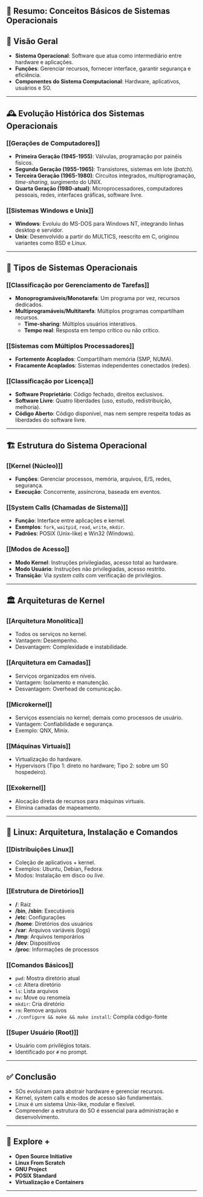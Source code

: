 ## 📘 Resumo: Conceitos Básicos de Sistemas Operacionais

## 📌 Visão Geral
- **Sistema Operacional**: Software que atua como intermediário entre hardware e aplicações.
- **Funções**: Gerenciar recursos, fornecer interface, garantir segurança e eficiência.
- **Componentes do Sistema Computacional**: Hardware, aplicativos, usuários e SO.

---

## 🕰️ Evolução Histórica dos Sistemas Operacionais

### [[Gerações de Computadores]]
- **Primeira Geração (1945-1955)**: Válvulas, programação por painéis físicos.
- **Segunda Geração (1955-1965)**: Transistores, sistemas em lote (*batch*).
- **Terceira Geração (1965-1980)**: Circuitos integrados, multiprogramação, *time-sharing*, surgimento do UNIX.
- **Quarta Geração (1980-atual)**: Microprocessadores, computadores pessoais, redes, interfaces gráficas, software livre.

### [[Sistemas Windows e Unix]]
- **Windows**: Evoluiu do MS-DOS para Windows NT, integrando linhas desktop e servidor.
- **Unix**: Desenvolvido a partir do MULTICS, reescrito em C, originou variantes como BSD e Linux.

---

## 🧩 Tipos de Sistemas Operacionais

### [[Classificação por Gerenciamento de Tarefas]]
- **Monoprogramáveis/Monotarefa**: Um programa por vez, recursos dedicados.
- **Multiprogramáveis/Multitarefa**: Múltiplos programas compartilham recursos.
  - **Time-sharing**: Múltiplos usuários interativos.
  - **Tempo real**: Resposta em tempo crítico ou não crítico.

### [[Sistemas com Múltiplos Processadores]]
- **Fortemente Acoplados**: Compartilham memória (SMP, NUMA).
- **Fracamente Acoplados**: Sistemas independentes conectados (redes).

### [[Classificação por Licença]]
- **Software Proprietário**: Código fechado, direitos exclusivos.
- **Software Livre**: Quatro liberdades (uso, estudo, redistribuição, melhoria).
- **Código Aberto**: Código disponível, mas nem sempre respeita todas as liberdades do software livre.

---

## 🏗️ Estrutura do Sistema Operacional

### [[Kernel (Núcleo)]]
- **Funções**: Gerenciar processos, memória, arquivos, E/S, redes, segurança.
- **Execução**: Concorrente, assíncrona, baseada em eventos.

### [[System Calls (Chamadas de Sistema)]]
- **Função**: Interface entre aplicações e kernel.
- **Exemplos**: `fork`, `waitpid`, `read`, `write`, `mkdir`.
- **Padrões**: POSIX (Unix-like) e Win32 (Windows).

### [[Modos de Acesso]]
- **Modo Kernel**: Instruções privilegiadas, acesso total ao hardware.
- **Modo Usuário**: Instruções não privilegiadas, acesso restrito.
- **Transição**: Via *system calls* com verificação de privilégios.

---

## 🏛️ Arquiteturas de Kernel

### [[Arquitetura Monolítica]]
- Todos os serviços no kernel.
- Vantagem: Desempenho.
- Desvantagem: Complexidade e instabilidade.

### [[Arquitetura em Camadas]]
- Serviços organizados em níveis.
- Vantagem: Isolamento e manutenção.
- Desvantagem: Overhead de comunicação.

### [[Microkernel]]
- Serviços essenciais no kernel; demais como processos de usuário.
- Vantagem: Confiabilidade e segurança.
- Exemplo: QNX, Minix.

### [[Máquinas Virtuais]]
- Virtualização do hardware.
- Hypervisors (Tipo 1: direto no hardware; Tipo 2: sobre um SO hospedeiro).

### [[Exokernel]]
- Alocação direta de recursos para máquinas virtuais.
- Elimina camadas de mapeamento.

---

## 🐧 Linux: Arquitetura, Instalação e Comandos

### [[Distribuições Linux]]
- Coleção de aplicativos + kernel.
- Exemplos: Ubuntu, Debian, Fedora.
- Modos: Instalação em disco ou *live*.

### [[Estrutura de Diretórios]]
- **/**: Raiz
- **/bin**, **/sbin**: Executáveis
- **/etc**: Configurações
- **/home**: Diretórios dos usuários
- **/var**: Arquivos variáveis (logs)
- **/tmp**: Arquivos temporários
- **/dev**: Dispositivos
- **/proc**: Informações de processos

### [[Comandos Básicos]]
- `pwd`: Mostra diretório atual
- `cd`: Altera diretório
- `ls`: Lista arquivos
- `mv`: Move ou renomeia
- `mkdir`: Cria diretório
- `rm`: Remove arquivos
- `./configure && make && make install`: Compila código-fonte

### [[Super Usuário (Root)]]
- Usuário com privilégios totais.
- Identificado por `#` no prompt.

---

## ✅ Conclusão
- SOs evoluíram para abstrair hardware e gerenciar recursos.
- Kernel, system calls e modos de acesso são fundamentais.
- Linux é um sistema Unix-like, modular e flexível.
- Compreender a estrutura do SO é essencial para administração e desenvolvimento.

---

## 🔗 Explore +
- **Open Source Initiative**
- **Linux From Scratch**
- **GNU Project**
- **POSIX Standard**
- **Virtualização e Containers**

---
